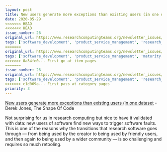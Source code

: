```yaml
---
layout: post
title: New users generate more exceptions than existing users (in one dataset - Derek Jones, The Shape Of Code
date: 2020-05-29
<<<<<<< HEAD
<<<<<<< HEAD
issue_number: 26
original_url: https://www.researchcomputingteams.org/newsletter_issues/0026
tags: ['software_development', 'product_service_management', 'research_to_development_maturity_ladder']
=======
original_url: https://www.researchcomputingteams.org/newsletter_issues/0026
tags: ['software_development', 'product_service_management', 'maturity,_and_research_development_ladder']
>>>>>>> 0a34fe0... First go at item pages
=======
issue_number: 26
original_url: https://www.researchcomputingteams.org/newsletter_issues/0026
tags: ['software_development', 'product_service_management', 'research_to_development_maturity_ladder']
>>>>>>> c1d069a... First pass at category pages
priority: 3
---
```


<!-- markdownlint-disable MD033 -->
<!-- markdownlint-disable MD041 -->
<!-- markdownlint-disable MD049 -->

[New users generate more exceptions than existing users (in one dataset](http://shape-of-code.coding-guidelines.com/2020/05/24/new-users-generate-more-exceptions-than-existing-users-in-one-dataset/) - Derek Jones, The Shape Of Code

Not surprising for us in research computing but nice to have it validated with data: new users of software find new ways to trigger software faults.  This is one of the reasons why the transitions that research software goes through — from being used by the creator to being used by friendly users, and then again to being used by a wider community — is so challenging and requires so much retooling.
